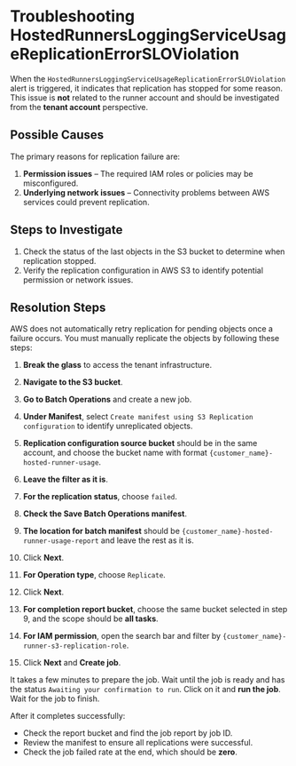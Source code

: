 # Troubleshooting HostedRunnersLoggingServiceUsageReplicationErrorSLOViolation

When the `HostedRunnersLoggingServiceUsageReplicationErrorSLOViolation` alert is triggered, it indicates that replication has stopped for some reason. This issue is **not** related to the runner account and should be investigated from the **tenant account** perspective.

## Possible Causes

The primary reasons for replication failure are:

1.  **Permission issues** – The required IAM roles or policies may be misconfigured.
2.  **Underlying network issues** – Connectivity problems between AWS services could prevent replication.

## Steps to Investigate

1.  Check the status of the last objects in the S3 bucket to determine when replication stopped.
2.  Verify the replication configuration in AWS S3 to identify potential permission or network issues.

## Resolution Steps

AWS does not automatically retry replication for pending objects once a failure occurs. You must manually replicate the objects by following these steps:

1.  **Break the glass** to access the tenant infrastructure.
2.  **Navigate to the S3 bucket**.
3.  **Go to Batch Operations** and create a new job.
4.  **Under Manifest**, select `Create manifest using S3 Replication configuration` to identify unreplicated objects.
5.  **Replication configuration source bucket** should be in the same account, and choose the bucket name with format `{customer_name}-hosted-runner-usage`.
6.  **Leave the filter as it is**.
7.  **For the replication status**, choose `failed`.
8.  **Check the Save Batch Operations manifest**.
9.  **The location for batch manifest** should be `{customer_name}-hosted-runner-usage-report` and leave the rest as it is.
10. Click **Next**.

11. **For Operation type**, choose `Replicate`.

12. Click **Next**.

13. **For completion report bucket**, choose the same bucket selected in step 9, and the scope should be **all tasks**.

14. **For IAM permission**, open the search bar and filter by `{customer_name}-runner-s3-replication-role`.

15. Click **Next** and **Create job**.

It takes a few minutes to prepare the job. Wait until the job is ready and has the status `Awaiting your confirmation to run`. Click on it and **run the job**. Wait for the job to finish.

After it completes successfully:

- Check the report bucket and find the job report by job ID.
- Review the manifest to ensure all replications were successful.
- Check the job failed rate at the end, which should be **zero**.
